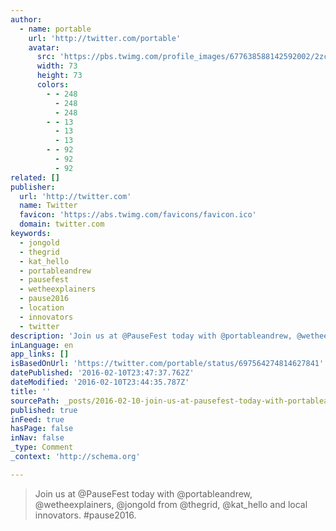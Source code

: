 ```yaml
---
author:
  - name: portable
    url: 'http://twitter.com/portable'
    avatar:
      src: 'https://pbs.twimg.com/profile_images/677638588142592002/2zc0vGce_bigger.jpg'
      width: 73
      height: 73
      colors:
        - - 248
          - 248
          - 248
        - - 13
          - 13
          - 13
        - - 92
          - 92
          - 92
related: []
publisher:
  url: 'http://twitter.com'
  name: Twitter
  favicon: 'https://abs.twimg.com/favicons/favicon.ico'
  domain: twitter.com
keywords:
  - jongold
  - thegrid
  - kat_hello
  - portableandrew
  - pausefest
  - wetheexplainers
  - pause2016
  - location
  - innovators
  - twitter
description: 'Join us at @PauseFest today with @portableandrew, @wetheexplainers, @jongold from @thegrid, @kat_hello and local innovators. #pause2016.'
inLanguage: en
app_links: []
isBasedOnUrl: 'https://twitter.com/portable/status/697564274814627841'
datePublished: '2016-02-10T23:47:37.762Z'
dateModified: '2016-02-10T23:44:35.787Z'
title: ''
sourcePath: _posts/2016-02-10-join-us-at-pausefest-today-with-portableandrew-wetheexpl.md
published: true
inFeed: true
hasPage: false
inNav: false
_type: Comment
_context: 'http://schema.org'

---
```

> Join us at &commat;PauseFest today with &commat;portableandrew&comma; &commat;wetheexplainers&comma; &commat;jongold from &commat;thegrid&comma; &commat;kat&lowbar;hello and local innovators&period; &num;pause2016&period;